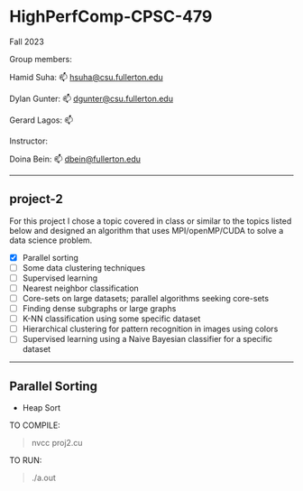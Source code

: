 # HighPerfComp-CPSC-479 

Fall 2023 

Group members:

Hamid Suha: 📫 hsuha@csu.fullerton.edu

Dylan Gunter: 📫 dgunter@csu.fullerton.edu

Gerard Lagos: 📫

Instructor:

Doina Bein: 📫 dbein@fullerton.edu 

-------------------------------------------------------------------------------------------------------------------------------------------------------------------
## project-2

For this project I chose a topic covered in class or similar to the topics listed below and designed an algorithm that uses MPI/openMP/CUDA to solve a data science problem. 

- [x] Parallel sorting
- [ ] Some data clustering techniques
- [ ] Supervised learning 
- [ ] Nearest neighbor classification
- [ ] Core-sets on large datasets; parallel algorithms seeking core-sets
- [ ] Finding dense subgraphs or large graphs
- [ ] K-NN classification using some specific dataset
- [ ] Hierarchical clustering for pattern recognition in images using colors
- [ ] Supervised learning using a Naive Bayesian classifier for a specific dataset

-------------------------------------------------------------------------------------------------------------------------------------------------------------------

## Parallel Sorting 
- Heap Sort 

TO COMPILE: 
> nvcc proj2.cu

TO RUN: 
> ./a.out 
